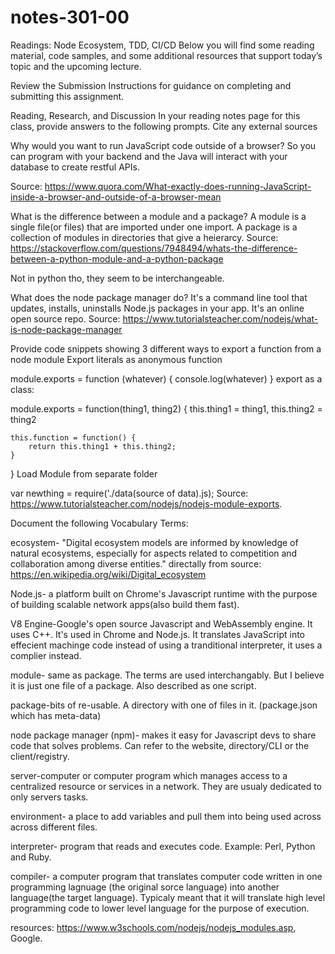# notes-301-00

Readings: Node Ecosystem, TDD, CI/CD
Below you will find some reading material, code samples, and some additional resources that support today’s topic and the upcoming lecture.

Review the Submission Instructions for guidance on completing and submitting this assignment.

Reading, Research, and Discussion
In your reading notes page for this class, provide answers to the following prompts. Cite any external sources

Why would you want to run JavaScript code outside of a browser? So you can program with your backend and the Java will interact with your database to create restful APIs. 

Source: https://www.quora.com/What-exactly-does-running-JavaScript-inside-a-browser-and-outside-of-a-browser-mean

What is the difference between a module and a package?
A module is a single file(or files) that are imported under one import. A package is a collection of modules in directories that give a heierarcy. 
Source: https://stackoverflow.com/questions/7948494/whats-the-difference-between-a-python-module-and-a-python-package

Not in python tho, they seem to be interchangeable. 

What does the node package manager do?
It's a command line tool that updates, installs, uninstalls Node.js packages in your app. It's an online open source repo. 
Source: https://www.tutorialsteacher.com/nodejs/what-is-node-package-manager

Provide code snippets showing 3 different ways to export a function from a node module
Export literals as anonymous function 

module.exports = function (whatever) {
    console.log(whatever)
}
export  as a class:

module.exports = function(thing1, thing2) {
    this.thing1 = thing1,
    this.thing2 = thing2

    this.function = function() {
        return this.thing1 + this.thing2;
    }
}
Load Module from separate folder

var newthing = require('./data(source of data).js);
Source: https://www.tutorialsteacher.com/nodejs/nodejs-module-exports.

Document the following Vocabulary Terms:

ecosystem- "Digital ecosystem models are informed by knowledge of natural ecosystems, especially for aspects related to competition and collaboration among diverse entities." directally from source: https://en.wikipedia.org/wiki/Digital_ecosystem

Node.js- a platform built on Chrome's Javascript runtime with the purpose of building scalable network apps(also build them fast).

V8 Engine-Google's open source Javascript and WebAssembly engine. It uses C++. It's used in Chrome and Node.js. It translates JavaScript into effecient machinge code instead of using a tranditional interpreter, it uses a complier instead.

module- same as package. The terms are used interchangably. But I believe it is just one file of a package. Also described as one script. 

package-bits of re-usable. A directory with one of files in it. (package.json which has meta-data)

node package manager (npm)- makes it easy for Javascript devs to share code that solves problems. Can refer to the website, directory/CLI or the client/registry.

server-computer or computer program which manages access to a centralized resource or services in a network. They are usualy dedicated to only servers tasks.

environment- a place to add variables and pull them into being used across across different files. 

interpreter- program that reads and executes code. Example: Perl, Python and Ruby.

compiler- a computer program that translates computer code written in one programming lagnuage (the original sorce language) into another language(the target language). Typicaly meant that it will translate high level programming code to lower level language for the purpose of execution. 

resources: https://www.w3schools.com/nodejs/nodejs_modules.asp, Google.